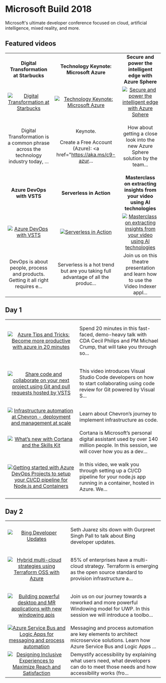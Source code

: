 # Microsoft Build 2018

Microsoft's ultimate developer conference focused on cloud, artificial intelligence, mixed reality, and more.

## Featured videos

|    |    |    |
|:--:|:--:|:--:|
|**Digital Transformation at Starbucks**|**Technology Keynote: Microsoft Azure**|**Secure and power the intelligent edge with Azure Sphere**|
|[![Digital Transformation at Starbucks](https://sec.ch9.ms/ch9/e371/c868c99d-d750-4331-9628-0d951eb8e371/BRK2516_220.jpg)](./video01.md)|[![Technology Keynote: Microsoft Azure](https://sec.ch9.ms/ch9/cfa5/1a8bb2f3-3671-4a06-96fe-219f1e93cfa5/TK01_220.jpg)](./video02.md)|[![Secure and power the intelligent edge with Azure Sphere](https://sec.ch9.ms/ch9/2d5f/c103eccb-2c23-4abd-9083-7dca8b1f2d5f/BRK3801_220.jpg)](./video03.md)|
|Digital Transformation is a common phrase across the technology industry today, ...|<p>Keynote.</p><p>Create a Free Account (Azure): <a href="https://aka.ms/c9-azur...|<p>How about getting a close look into the new Azure Sphere solution by the team...|
|**Azure DevOps with VSTS**|**Serverless in Action**|**Masterclass on extracting insights from your video using AI technologies**|
|[![Azure DevOps with VSTS](https://sec.ch9.ms/ch9/74a1/0e8bbb52-5eea-4d6a-b47e-fbbde06574a1/BRK2105_220.jpg)](./video04.md)|[![Serverless in Action](https://sec.ch9.ms/ch9/a5e6/ad0f9cd1-0f30-484e-a3d4-9501311fa5e6/BRK2132_220.jpg)](./video05.md)|[![Masterclass on extracting insights from your video using AI technologies](https://sec.ch9.ms/ch9/1a35/70c33960-7382-4e89-b306-839744731a35/THR3126_220.jpg)](./video06.md)|
|<p>DevOps is about people, process and products. Getting it all right requires e...|<p>Serverless is a hot trend but are you taking full advantage of all the produc...|Join us on this theatre presentation and learn how to use the Video Indexer appl...|

## Day 1

|    |   |
|:--:|:--|
|[![Azure Tips and Tricks: Become more productive with azure in 20 minutes](https://sec.ch9.ms/ch9/99c5/5a71de47-96b2-4129-8be0-e77b558899c5/THR2003_220.jpg)](./video07.md)|<p>Spend 20 minutes in this fast-faced, demo-heavy talk with CDA Cecil Philips and PM Michael Crump, that will take you through so...|
|[![Share code and collaborate on your next project using Git and pull requests hosted by VSTS](https://sec.ch9.ms/ch9/1153/738d5eef-3eaf-4647-b74d-c72bc9491153/THR5062_220.jpg)](./video08.md)|<p>This video introduces Visual Studio Code developers on how to start collaborating using code review for Git powered by Visual S...|
|[![Infrastructure automation at Chevron  - deployment and management at scale](https://sec.ch9.ms/ch9/97b1/8229ee61-bb27-4746-8cbf-b63fd2e097b1/THR2502_220.jpg)](./video09.md)|<p>Learn about Chevron’s journey to implement infrastructure as code.</p>|
|[![What’s new with Cortana and the Skills Kit](https://sec.ch9.ms/ch9/89ed/a36bd845-8eba-426b-a8bd-5a2b0db589ed/BRK3236_220.jpg)](./video10.md)|Cortana is Microsoft’s personal digital assistant used by over 140 million people. In this session, we will cover how you as a dev...|
|[![Getting started with Azure DevOps Projects to setup your CI/CD pipeline for Node.js and Containers](https://sec.ch9.ms/ch9/ca4e/e2420b2d-8099-41cf-8668-1dc332f3ca4e/THR5051_220.jpg)](./video11.md)|<p>In this video, we walk you through setting up a CI/CD pipeline for your node.js app running in a container, hosted in Azure. We...|

## Day 2

|    |   |
|:--:|:--|
|[![Bing Developer Updates](https://sec.ch9.ms/ch9/4a3b/2aa96f1c-ea8b-4a12-8494-fe1413374a3b/Build2018BingDeveloperUpdatesGurpreetSinghPall_220.jpg)](./video12.md)|<p>Seth Juarez sits down with Gurpreet Singh Pall to talk about Bing developer updates.</p>|
|[![Hybrid multi-cloud strategies using Terraform OSS with Azure](https://sec.ch9.ms/ch9/2501/a66fce67-13cb-4b57-bb58-c9f74a652501/BRK2121_220.jpg)](./video13.md)|<p>85% of enterprises have a multi-cloud strategy. Terraform is emerging as the open source standard to provision infrastructure a...|
|[![Building powerful desktop and MR applications with new windowing apis](https://sec.ch9.ms/ch9/e52f/70843880-3e67-4a7f-b974-93a13d67e52f/BRK3506_220.jpg)](./video14.md)|<p>Join us on our journey towards a reworked and more powerful Windowing model for UWP. In this session we will introduce a toolbo...|
|[![Azure Service Bus and Logic Apps for messaging and process automation](https://sec.ch9.ms/ch9/5604/dfca3d59-1549-4a0b-82c9-50af324e5604/THR2015_220.jpg)](./video15.md)|Messaging and process automation are key elements to architect microservice solutions. Learn how Azure Service Bus and Logic Apps ...|
|[![Designing Inclusive Experiences to Maximize Reach and Satisfaction](https://sec.ch9.ms/ch9/c864/b98d373a-05ea-45f1-9118-99ccf892c864/THR2421_220.jpg)](./video16.md)|Demystify accessibility by explaining what users need, what developers can do to meet those needs and how accessibility works (fro...|

